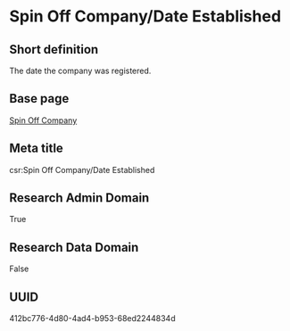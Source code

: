 # Spin Off Company/Date Established
## Short definition
The date the company was registered.
## Base page
[Spin Off Company](../../Objects/Spin%20Off%20Company.md)
## Meta title
csr:Spin Off Company/Date Established
## Research Admin Domain
True
## Research Data Domain
False
## UUID
412bc776-4d80-4ad4-b953-68ed2244834d
